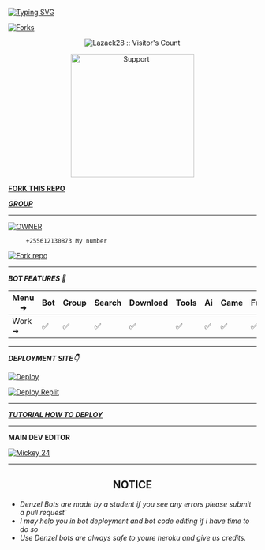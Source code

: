 [![Typing SVG](https://readme-typing-svg.herokuapp.com?font=Rockstar-ExtraBold&color=F33A6A&lines=WELCOME+TO+PRINCE+BOT+MD+MADE+BY;PRINCE🇹🇿;THANKS+FOR+VISITING+MY+REPO)](https://git.io/typing-svg)

<p align="left">
  <a href="" target="_blank">
    <img alt="Forks" src="https://img.shields.io/github/forks/Dady24/Denzel-V2/" />
  </a>

</p>
<p align="center"><img src="https://profile-counter.glitch.me/{Lazack28}/count.svg" alt="Lazack28 :: Visitor's Count" /></p>
<p align="center">  

<p align="center">
  <a href="https://chat.whatsapp.com/ICNOZzsDH9E81j3RlqLx4w">
    <img alt=Support height="250" src="https://i.imgur.com/gcB7GLV.jpeg"> 
    </p>

****[FORK THIS REPO](https://github.com/Dady24/Denzel-V2//fork)****

***[GROUP](https://chat.whatsapp.com/CAKGysbedAWCrGmrm5bOiz)***


------------------------------------------

<a href="https://mickdadyhamza.websites.co.in"><img alt='OWNER' src='https://img.shields.io/badge/GET IN TOUCH-magenta?style=for-the-badge&logo=opencv&logoColor=white'/></a>


         +255612130873 My number 
<a href='https://silver-carly-54.tiiny.site/' target="_blank"><img alt='Fork repo' src='https://img.shields.io/badge/PAIRING CODE--magenta?style=for-the-badge&logo=opencv&logoColor=white'/></a>

-------------------------

***BOT FEATURES 💌***

| Menu ⁠➜ | Bot | Group | Search | Download | Tools | Ai | Game | Fun | Owner | Bug | Convert | List |
| --------| --- | ----- | ------ | -------- | ----- | -- | ---- | --- | ----- | ----| --------| -----|
| Work ➜ |  ✅ |   ✅  |    ✅  |     ✅   |   ✅  | ✅ |   ✅ |  ✅ |  ✅   | ✅  |    ✅   |  ✅  |

---------------------

*****DEPLOYMENT SITE👇*****

[![Deploy](https://www.herokucdn.com/deploy/button.svg)](https://heroku.com/deploy?template=https://github.com/Lazack28/Lazack-advanced)
  
<a href='https://replit.com/~' target="_blank"><img alt='Deploy Replit' src='https://img.shields.io/badge/DEPLOY REPLIT-100000?style=for-the-badge&logo=scan&logoColor=white&labelColor=black&color=black'/></a>

----------------------

***[TUTORIAL HOW TO DEPLOY](https://vm.tiktok.com/ZMrEaehwD/)***

----------------------

****MAIN DEV EDITOR****

 [![Mickey 24](https://github.com/Mickeymozy.png?size=100)](https://github.com/Mickeymozy)

----------------------

<h2 align="center">  NOTICE
</h2>
   
 
- *Denzel Bots are made by a student if you see any errors please submit a pull request`*
- *I may help you in bot deployment and bot code editing if i have time to do so*
- *Use Denzel bots are always safe to youre heroku and give us credits.*

